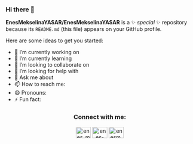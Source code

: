 ### Hi there 👋

**EnesMekselinaYASAR/EnesMekselinaYASAR** is a ✨ _special_ ✨ repository because its `README.md` (this file) appears on your GitHub profile.

Here are some ideas to get you started:

- 🔭 I’m currently working on 
- 🌱 I’m currently learning 
- 👯 I’m looking to collaborate on 
- 🤔 I’m looking for help with 
- 💬 Ask me about 
- 📫 How to reach me: 
- 😄 Pronouns: 
- ⚡ Fun fact: 

</p>
 
 <h3 align="middle">Connect with me:</h3>
<p align="middle">
<a href="https://twitter.com/enes_mekselina" target="blank"><img align="center" src="https://raw.githubusercontent.com/rahuldkjain/github-profile-readme-generator/master/src/images/icons/Social/twitter.svg" alt="enes_mekselina" height="30" width="40" /></a>
<a href="https://www.linkedin.com/in/enes-mekselina-yasar/" target="blank"><img align="center" src="https://raw.githubusercontent.com/rahuldkjain/github-profile-readme-generator/master/src/images/icons/Social/linked-in-alt.svg" alt="enes-mekselina-yasar" height="30" width="40" /></a>
<a href="https://www.instagram.com/enesm.yasar/" target="blank"><img align="center" src="https://raw.githubusercontent.com/rahuldkjain/github-profile-readme-generator/master/src/images/icons/Social/instagram.svg" alt="enesm.yasar" height="30" width="40" /></a>
</p>
